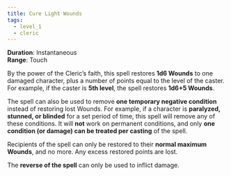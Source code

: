 ```yaml
---
title: Cure Light Wounds
tags:
  - level_1
  - cleric
---
```

**Duration**: Instantaneous  
**Range**: Touch  

By the power of the Cleric’s faith, this spell restores **1d6 Wounds** to one damaged character, plus a number of points equal to the level of the caster. For example, if the caster is **5th level**, the spell restores **1d6+5 Wounds**.  

The spell can also be used to remove **one temporary negative condition** instead of restoring lost Wounds. For example, if a character is **paralyzed, stunned, or blinded** for a set period of time, this spell will remove any of these conditions. It will **not** work on permanent conditions, and only **one condition (or damage) can be treated per casting** of the spell.  

Recipients of the spell can only be restored to their **normal maximum Wounds**, and no more. Any excess restored points are lost.  

The **reverse of the spell** can only be used to inflict damage.  

